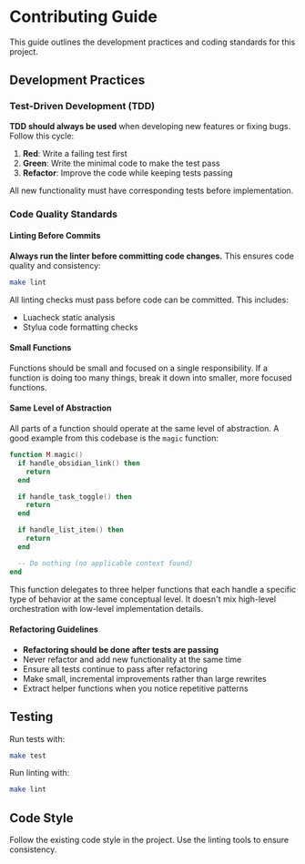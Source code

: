 # Contributing Guide

This guide outlines the development practices and coding standards for this project.

## Development Practices

### Test-Driven Development (TDD)

**TDD should always be used** when developing new features or fixing bugs. Follow this cycle:

1. **Red**: Write a failing test first
2. **Green**: Write the minimal code to make the test pass
3. **Refactor**: Improve the code while keeping tests passing

All new functionality must have corresponding tests before implementation.

### Code Quality Standards

#### Linting Before Commits

**Always run the linter before committing code changes.** This ensures code quality and consistency:

```bash
make lint
```

All linting checks must pass before code can be committed. This includes:
- Luacheck static analysis 
- Stylua code formatting checks

#### Small Functions

Functions should be small and focused on a single responsibility. If a function is doing too many things, break it down into smaller, more focused functions.

#### Same Level of Abstraction

All parts of a function should operate at the same level of abstraction. A good example from this codebase is the `magic` function:

```lua
function M.magic()
  if handle_obsidian_link() then
    return
  end

  if handle_task_toggle() then
    return
  end

  if handle_list_item() then
    return
  end

  -- Do nothing (no applicable context found)
end
```

This function delegates to three helper functions that each handle a specific type of behavior at the same conceptual level. It doesn't mix high-level orchestration with low-level implementation details.

#### Refactoring Guidelines

- **Refactoring should be done after tests are passing**
- Never refactor and add new functionality at the same time
- Ensure all tests continue to pass after refactoring
- Make small, incremental improvements rather than large rewrites
- Extract helper functions when you notice repetitive patterns

## Testing

Run tests with:
```bash
make test
```

Run linting with:
```bash
make lint
```

## Code Style

Follow the existing code style in the project. Use the linting tools to ensure consistency.